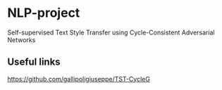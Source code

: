 # NLP-project
Self-supervised Text Style Transfer using Cycle-Consistent Adversarial Networks

## Useful links
https://github.com/gallipoligiuseppe/TST-CycleG
